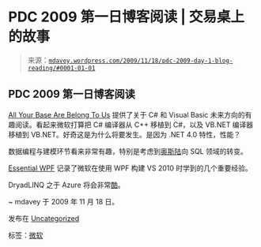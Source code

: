 <!--yml

分类：未分类

日期：2024-05-18 06:11:33

-->

# PDC 2009 第一日博客阅读 | 交易桌上的故事

> 来源：[`mdavey.wordpress.com/2009/11/18/pdc-2009-day-1-blog-reading/#0001-01-01`](https://mdavey.wordpress.com/2009/11/18/pdc-2009-day-1-blog-reading/#0001-01-01)

## PDC 2009 第一日博客阅读

[All Your Base Are Belong To Us](http://blogs.microsoft.co.il/blogs/sasha/archive/2009/11/17/pdc-2009-day-1-future-directions-for-c-and-visual-basic.aspx) 提供了关于 C# 和 Visual Basic 未来方向的有趣阅读。看起来微软打算把 C# 编译器从 C++ 移植到 C#，以及 VB.NET 编译器移植到 VB.NET。好奇这是为什么将要发生。是因为 .NET 4.0 特性，性能？

数据编程与建模环节看来非常有趣，特别是考虑到[奥斯陆](http://blogs.microsoft.co.il/blogs/idof/archive/2009/11/17/pdc-blogging-data-programming-and-modeling.aspx)向 SQL 领域的转变。

[Essential WPF](http://blogs.microsoft.co.il/blogs/tomershamam/archive/2009/11/18/session-how-microsoft-visual-studio-2010-was-built-with-wpf-4.aspx) 记录了微软在使用 WPF 构建 VS 2010 时学到的几个重要经验。

DryadLINQ 之于 Azure 将会非常[酷](http://blogs.microsoft.co.il/blogs/sasha/archive/2009/11/18/pdc-2009-day-1-data-intensive-computing-on-windows-hpc-server-with-the-dryadlinq-framework.aspx)。

~ mdavey 于 2009 年 11 月 18 日。

发布在 [Uncategorized](https://mdavey.wordpress.com/category/uncategorized/)

标签：[微软](https://mdavey.wordpress.com/tag/microsoft/)
